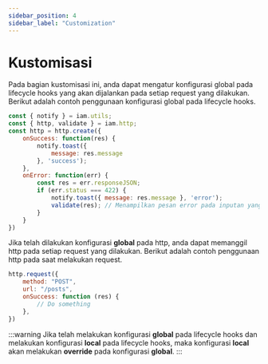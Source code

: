 ```yaml
---
sidebar_position: 4
sidebar_label: "Customization"
---
```


# Kustomisasi
Pada bagian kustomisasi ini, anda dapat mengatur konfigurasi global pada lifecycle hooks yang akan dijalankan pada setiap request yang dilakukan. Berikut adalah contoh penggunaan konfigurasi global pada lifecycle hooks.

```js
const { notify } = iam.utils;
const { http, validate } = iam.http;
const http = http.create({
    onSuccess: function(res) {
        notify.toast({
            message: res.message
        }, 'success');
    },
    onError: function(err) {
        const res = err.responseJSON;
        if (err.status === 422) {
            notify.toast({ message: res.message }, 'error');
            validate(res); // Menampilkan pesan error pada inputan yang di validasi
        }
    }
})
```

Jika telah dilakukan konfigurasi **global** pada http, anda dapat memanggil http pada setiap request yang dilakukan. Berikut adalah contoh penggunaan http pada saat melakukan request.

```js
http.request({
    method: "POST",
    url: "/posts",
    onSuccess: function (res) {
        // Do something
    },
})
```

:::warning
Jika telah melakukan konfigurasi **global** pada lifecycle hooks dan melakukan konfigurasi **local** pada lifecycle hooks, maka konfigurasi **local** akan melakukan **override** pada konfigurasi **global**.
:::
